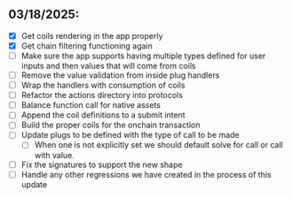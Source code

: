 ## 03/18/2025:

- [x] Get coils rendering in the app properly
- [x] Get chain filtering functioning again
- [ ] Make sure the app supports having multiple types defined for user
   inputs and then values that will come from coils
- [ ] Remove the value validation from inside plug handlers
- [ ] Wrap the handlers with consumption of coils
- [ ] Refactor the actions directory into protocols
- [ ] Balance function call for native assets
- [ ] Append the coil definitions to a submit intent
- [ ] Build the proper coils for the onchain transaction
- [ ] Update plugs to be defined with the type of call to be made
   - [ ] When one is not explicitly set we should default solve for
      call or call with value.
- [ ] Fix the signatures to support the new shape
- [ ] Handle any other regressions we have created in the process of this update
